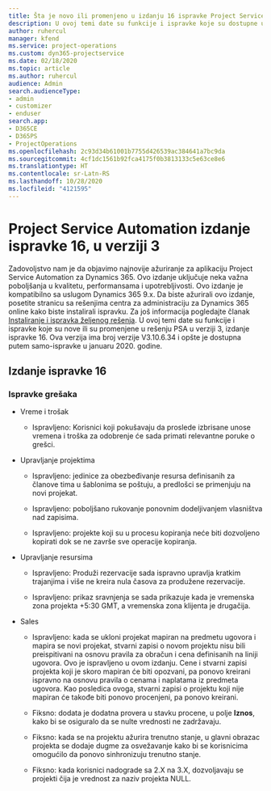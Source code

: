 ```yaml
---
title: Šta je novo ili promenjeno u izdanju 16 ispravke Project Service Automation verzije 3
description: U ovoj temi date su funkcije i ispravke koje su dostupne u izdanju 16 ispravke za Project Service Automation verzije 3.
author: ruhercul
manager: kfend
ms.service: project-operations
ms.custom: dyn365-projectservice
ms.date: 02/18/2020
ms.topic: article
ms.author: ruhercul
audience: Admin
search.audienceType:
- admin
- customizer
- enduser
search.app:
- D365CE
- D365PS
- ProjectOperations
ms.openlocfilehash: 2c93d34b61001b7755d426539ac384641a7bc9da
ms.sourcegitcommit: 4cf1dc1561b92fca4175f0b3813133c5e63ce8e6
ms.translationtype: HT
ms.contentlocale: sr-Latn-RS
ms.lasthandoff: 10/28/2020
ms.locfileid: "4121595"
---
```

# <a name="project-service-automation-update-release-16-v3"></a>Project Service Automation izdanje ispravke 16, u verziji 3

Zadovoljstvo nam je da objavimo najnovije ažuriranje za aplikaciju Project Service Automation za Dynamics 365. Ovo izdanje uključuje neka važna poboljšanja u kvalitetu, performansama i upotrebljivosti.  Ovo izdanje je kompatibilno sa uslugom Dynamics 365 9.x. Da biste ažurirali ovo izdanje, posetite stranicu sa rešenjima centra za administraciju za Dynamics 365 online kako biste instalirali ispravku. Za još informacija pogledajte članak [Instaliranje i ispravka željenog rešenja](https://docs.microsoft.com/dynamics365/project-service/upgrade-psa-home-page).
U ovoj temi date su funkcije i ispravke koje su nove ili su promenjene u rešenju PSA u verziji 3, izdanje ispravke 16. Ova verzija ima broj verzije V3.10.6.34 i opšte je dostupna putem samo-ispravke u januaru 2020. godine.


## <a name="update-release-16"></a>Izdanje ispravke 16

### <a name="bug-fixes"></a>Ispravke grešaka

-   Vreme i trošak

    -   Ispravljeno: Korisnici koji pokušavaju da proslede izbrisane unose vremena i troška za odobrenje će sada primati relevantne poruke o grešci.

-   Upravljanje projektima

    -   Ispravljeno: jedinice za obezbeđivanje resursa definisanih za članove tima u šablonima se poštuju, a predlošci se primenjuju na novi projekat.

    -   Ispravljeno: poboljšano rukovanje ponovnim dodeljivanjem vlasništva nad zapisima.

    -   Ispravljeno: projekte koji su u procesu kopiranja neće biti dozvoljeno kopirati dok se ne završe sve operacije kopiranja.

-   Upravljanje resursima

    -   Ispravljeno: Produži rezervacije sada ispravno upravlja kratkim trajanjima i više ne kreira nula časova za produžene rezervacije.

    -   Ispravljeno: prikaz sravnjenja se sada prikazuje kada je vremenska zona projekta +5:30 GMT, a vremenska zona klijenta je drugačija.

-   Sales

    -   Ispravljeno: kada se ukloni projekat mapiran na predmetu ugovora i mapira se novi projekat, stvarni zapisi o novom projektu nisu bili preispitivani na osnovu pravila za obračun i cena definisanih na liniji ugovora. Ovo je ispravljeno u ovom izdanju. Cene i stvarni zapisi projekta koji je skoro mapiran će biti opozvani, pa ponovo kreirani ispravno na osnovu pravila o cenama i naplatama iz predmeta ugovora. Kao posledica ovoga, stvarni zapisi o projektu koji nije mapiran će takođe biti ponovo procenjeni, pa ponovo kreirani.

    -   Fiksno: dodata je dodatna provera u stavku procene, u polje **Iznos**, kako bi se osiguralo da se nulte vrednosti ne zadržavaju.

    -   Fiksno: kada se na projektu ažurira trenutno stanje, u glavni obrazac projekta se dodaje dugme za osvežavanje kako bi se korisnicima omogućilo da ponovo sinhronizuju trenutno stanje.

    -   Fiksno: kada korisnici nadograde sa 2.X na 3.X, dozvoljavaju se projekti čija je vrednost za naziv projekta NULL.

